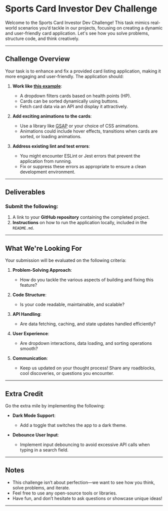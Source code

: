 # **Sports Card Investor Dev Challenge**

Welcome to the Sports Card Investor Dev Challenge! This task mimics real-world scenarios you’d tackle in our projects, focusing on creating a dynamic and user-friendly card application. Let's see how you solve problems, structure code, and think creatively.

---

## **Challenge Overview**

Your task is to enhance and fix a provided card listing application, making it more engaging and user-friendly. The application should:

1. **Work like [this example](https://jam.dev/c/5bbe3b26-56e4-4778-9f35-ed188e35f096)**:
   - A dropdown filters cards based on health points (HP).
   - Cards can be sorted dynamically using buttons.
   - Fetch card data via an API and display it attractively.

2. **Add exciting animations to the cards**:
   - Use a library like [GSAP](https://greensock.com/gsap/) or your choice of CSS animations.
   - Animations could include hover effects, transitions when cards are sorted, or loading animations.

3. **Address existing lint and test errors**:
   - You might encounter ESLint or Jest errors that prevent the application from running.
   - Fix or suppress these errors as appropriate to ensure a clean development environment.

---

## **Deliverables**

### Submit the following:

1. A link to your **GitHub repository** containing the completed project.
2. **Instructions** on how to run the application locally, included in the `README.md`.

---

## **What We're Looking For**

Your submission will be evaluated on the following criteria:

1. **Problem-Solving Approach**:
   - How do you tackle the various aspects of building and fixing this feature?

2. **Code Structure**:
   - Is your code readable, maintainable, and scalable?

3. **API Handling**:
   - Are data fetching, caching, and state updates handled efficiently?

4. **User Experience**:
   - Are dropdown interactions, data loading, and sorting operations smooth?

5. **Communication**:
   - Keep us updated on your thought process! Share any roadblocks, cool discoveries, or questions you encounter.

---

## **Extra Credit**

Go the extra mile by implementing the following:

- **Dark Mode Support**:
  - Add a toggle that switches the app to a dark theme.

- **Debounce User Input**:
  - Implement input debouncing to avoid excessive API calls when typing in a search field.

---

## **Notes**

- This challenge isn’t about perfection—we want to see how you think, solve problems, and iterate.
- Feel free to use any open-source tools or libraries.
- Have fun, and don’t hesitate to ask questions or showcase unique ideas!

---
